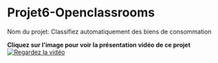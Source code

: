 # Projet6-Openclassrooms
Nom du projet: Classifiez automatiquement des biens de consommation

**Cliquez sur l'image pour voir la présentation vidéo de ce projet**
[![Regardez la vidéo](https://img.youtube.com/vi/SKwiyyCEPG8/0.jpg)](https://www.youtube.com/watch?v=SKwiyyCEPG8)
